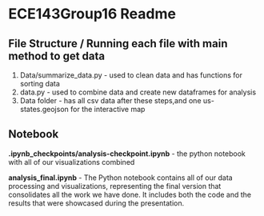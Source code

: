 # ECE143Group16 Readme 

## File Structure / Running each file with main method to get data
1.  Data/summarize_data.py - used to clean data and has functions for sorting data
2. data.py - used to combine data and create new dataframes for analysis
3. Data folder - has all csv data after these steps,and one us-states.geojson for the interactive map

## Notebook
**.ipynb_checkpoints/analysis-checkpoint.ipynb** - the python notebook with all of our visualizations combined

**analysis_final.ipynb** - The Python notebook contains all of our data processing and visualizations, representing the final version that consolidates all the work we have done. It includes both the code and the results that were showcased during the presentation.




